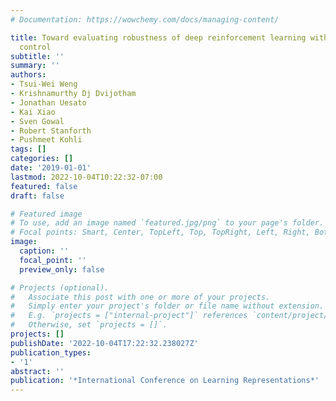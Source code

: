 ```yaml
---
# Documentation: https://wowchemy.com/docs/managing-content/

title: Toward evaluating robustness of deep reinforcement learning with continuous
  control
subtitle: ''
summary: ''
authors:
- Tsui-Wei Weng
- Krishnamurthy Dj Dvijotham
- Jonathan Uesato
- Kai Xiao
- Sven Gowal
- Robert Stanforth
- Pushmeet Kohli
tags: []
categories: []
date: '2019-01-01'
lastmod: 2022-10-04T10:22:32-07:00
featured: false
draft: false

# Featured image
# To use, add an image named `featured.jpg/png` to your page's folder.
# Focal points: Smart, Center, TopLeft, Top, TopRight, Left, Right, BottomLeft, Bottom, BottomRight.
image:
  caption: ''
  focal_point: ''
  preview_only: false

# Projects (optional).
#   Associate this post with one or more of your projects.
#   Simply enter your project's folder or file name without extension.
#   E.g. `projects = ["internal-project"]` references `content/project/deep-learning/index.md`.
#   Otherwise, set `projects = []`.
projects: []
publishDate: '2022-10-04T17:22:32.238027Z'
publication_types:
- '1'
abstract: ''
publication: '*International Conference on Learning Representations*'
---
```

